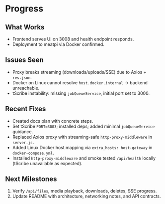 # Progress

## What Works
- Frontend serves UI on 3008 and health endpoint responds.
- Deployment to meatpi via Docker confirmed.

## Issues Seen
- Proxy breaks streaming (downloads/uploads/SSE) due to Axios + `res.json`.
- Docker on Linux cannot resolve `host.docker.internal` → backend unreachable.
- tScribe instability: missing `jobQueueService`, initial port set to 3000.

## Recent Fixes
- Created docs plan with concrete steps.
- Set tScribe `PORT=3003`; installed deps; added minimal `jobQueueService` guidance.
 - Replaced Axios proxy with streaming-safe `http-proxy-middleware` in `server.js`.
 - Added Linux Docker host mapping via `extra_hosts: host-gateway` in `docker-compose.yml`.
 - Installed `http-proxy-middleware` and smoke tested `/api/health` locally (tScribe unavailable as expected).

## Next Milestones
1. Verify `/api/files`, media playback, downloads, deletes, SSE progress.
2. Update README with architecture, networking notes, and API contracts.


